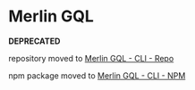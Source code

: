 

# Merlin GQL

**DEPRECATED** 

repository moved to [Merlin GQL - CLI - Repo](https://github.com/silentium-labs/merlin-gql-cli) 

npm package moved to [Merlin GQL - CLI - NPM](https://www.npmjs.com/package/@merlin-gql/cli)
